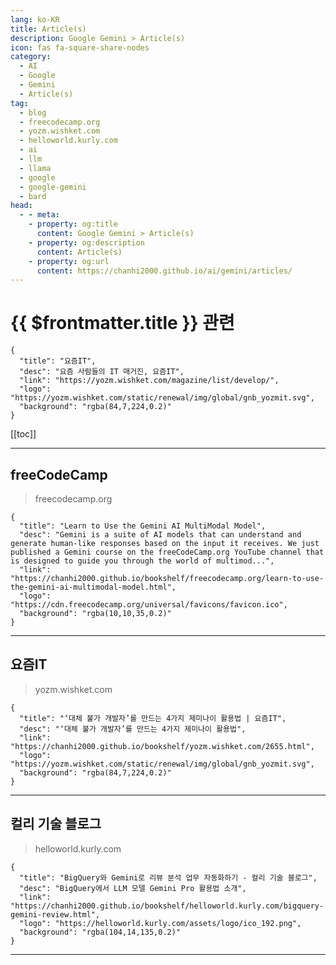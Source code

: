```yaml
---
lang: ko-KR
title: Article(s)
description: Google Gemini > Article(s)
icon: fas fa-square-share-nodes
category: 
  - AI
  - Google
  - Gemini
  - Article(s)
tag: 
  - blog
  - freecodecamp.org
  - yozm.wishket.com
  - helloworld.kurly.com
  - ai
  - llm
  - llama
  - google
  - google-gemini
  - bard
head:
  - - meta:
    - property: og:title
      content: Google Gemini > Article(s)
    - property: og:description
      content: Article(s)
    - property: og:url
      content: https://chanhi2000.github.io/ai/gemini/articles/
---
```


# {{ $frontmatter.title }} 관련

<SiteInfo
  name="freeCodeCamp Programming Tutorials: Python, JavaScript, Git & More"
  desc="Browse thousands of programming tutorials written by experts. Learn Web Development, Data Science, DevOps, Security, and get developer career advice."
  url="https://freecodecamp.org/news/"
  logo="https://cdn.freecodecamp.org/universal/favicons/favicon.ico"
  preview="https://cdn.freecodecamp.org/platform/universal/fcc_meta_1920X1080-indigo.png"/>

```component VPCard
{
  "title": "요즘IT", 
  "desc": "요즘 사람들의 IT 매거진, 요즘IT", 
  "link": "https://yozm.wishket.com/magazine/list/develop/", 
  "logo": "https://yozm.wishket.com/static/renewal/img/global/gnb_yozmit.svg", 
  "background": "rgba(84,7,224,0.2)"
}
```

<SiteInfo
  name="컬리 기술 블로그"
  desc="컬리 기술 블로그"
  url="https://helloworld.kurly.com/"
  logo="https://helloworld.kurly.com/assets/logo/ico_192.png"
  preview="http://thefarmersfront.github.io/assets/logo-square.png"/>

[[toc]]

---

## <FontIcon icon="fa-brands fa-free-code-camp"/>freeCodeCamp

> freecodecamp.org

```component VPCard
{
  "title": "Learn to Use the Gemini AI MultiModal Model",
  "desc": "Gemini is a suite of AI models that can understand and generate human-like responses based on the input it receives. We just published a Gemini course on the freeCodeCamp.org YouTube channel that is designed to guide you through the world of multimod...",
  "link": "https://chanhi2000.github.io/bookshelf/freecodecamp.org/learn-to-use-the-gemini-ai-multimodal-model.html",
  "logo": "https://cdn.freecodecamp.org/universal/favicons/favicon.ico",
  "background": "rgba(10,10,35,0.2)"
}
```

<!-- END: freecodecamp.org -->

---

## 요즘IT

> yozm.wishket.com

```component VPCard
{
  "title": "‘대체 불가 개발자’를 만드는 4가지 제미나이 활용법 | 요즘IT",
  "desc": "‘대체 불가 개발자’를 만드는 4가지 제미나이 활용법",
  "link": "https://chanhi2000.github.io/bookshelf/yozm.wishket.com/2655.html",
  "logo": "https://yozm.wishket.com/static/renewal/img/global/gnb_yozmit.svg", 
  "background": "rgba(84,7,224,0.2)"
}
```

<!-- END: yozm.wishket.com -->

---

## 컬리 기술 블로그

> helloworld.kurly.com

```component VPCard
{
  "title": "BigQuery와 Gemini로 리뷰 분석 업무 자동화하기 - 컬리 기술 블로그",
  "desc": "BigQuery에서 LLM 모델 Gemini Pro 활용법 소개",
  "link": "https://chanhi2000.github.io/bookshelf/helloworld.kurly.com/bigquery-gemini-review.html",
  "logo": "https://helloworld.kurly.com/assets/logo/ico_192.png",
  "background": "rgba(104,14,135,0.2)"
}
```

<!-- END: helloworld.kurly.com -->

---

<TagLinks />